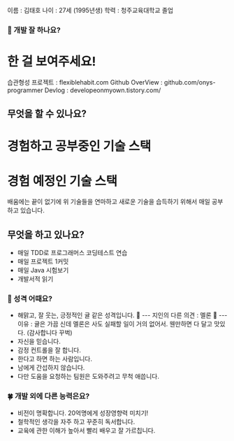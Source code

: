 이름 : 김태호
나이 : 27세 (1995년생)
학력 : 청주교육대학교 졸업

### 👀 개발 잘 하나요?
# 한 걸 보여주세요!

습관형성 프로젝트 : flexiblehabit.com
Github OverView : github.com/onys-programmer
Devlog : developeonmyown.tistory.com/

## 무엇을 할 수 있나요?

# 경험하고 공부중인 기술 스택 


# 경험 예정인 기술 스택


배움에는 끝이 없기에 위 기술들을 연마하고 새로운 기술을 습득하기 위해서 매일 공부하고 있습니다.

## 무엇을 하고 있나요?
- 매일 TDD로 프로그래머스 코딩테스트 연습
- 매일 프로젝트 1커밋
- 매일 Java 시험보기
- 개발서적 읽기

### 🌈 성격 어때요?
- 해맑고, 잘 웃는, 긍정적인 귤 같은 성격입니다. 🍊
--- 지인의 다른 의견 : 멜론 🍈
--- 이유 : 귤은 가끔 신데 멜론은 사도 실패할 일이 거의 없어서. 웬만하면 다 달고 맛있다. (감사합니다 꾸벅)
- 자신을 믿습니다.
- 감정 컨트롤을 잘 합니다.
- 한다고 하면 하는 사람입니다.
- 남에게 간섭하지 않습니다.
- 다만 도움을 요청하는 팀원은 도와주려고 무척 애씁니다.

### 🍀 개발 외에 다른 능력은요?
- 비전이 명확합니다. 20억명에게 성장영향력 미치기!
- 철학적인 생각을 자주 하고 꾸준히 독서합니다.
- 교육에 관한 이해가 높아서 빨리 배우고 잘 가르칩니다.
